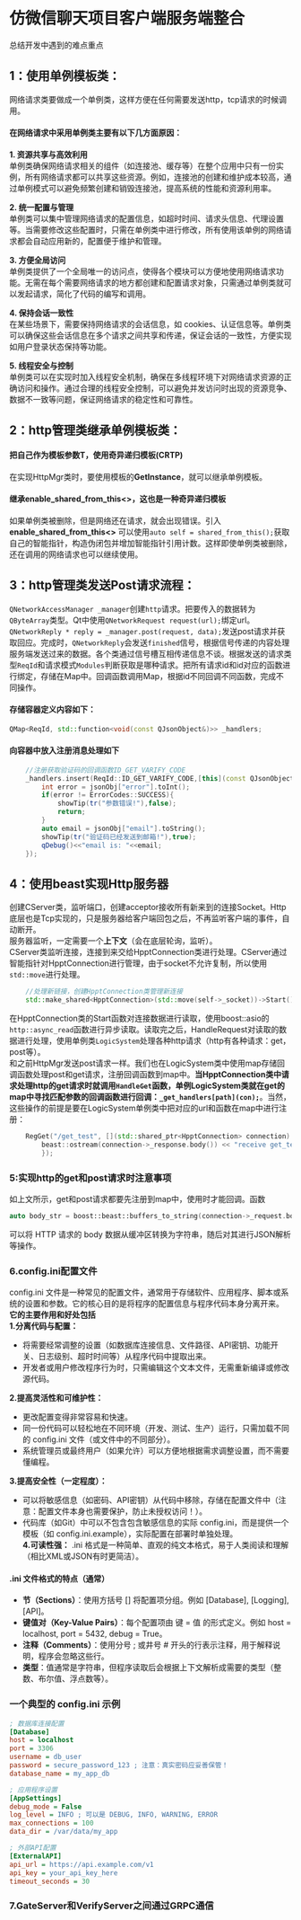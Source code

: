#  仿微信聊天项目客户端服务端整合
总结开发中遇到的难点重点
## 1：使用单例模板类：
网络请求类要做成一个单例类，这样方便在任何需要发送http，tcp请求的时候调用。
#### 在网络请求中采用单例类主要有以下几方面原因：

**1. 资源共享与高效利用**  
单例类确保网络请求相关的组件（如连接池、缓存等）在整个应用中只有一份实例，所有网络请求都可以共享这些资源。例如，连接池的创建和维护成本较高，通过单例模式可以避免频繁创建和销毁连接池，提高系统的性能和资源利用率。

**2. 统一配置与管理**  
单例类可以集中管理网络请求的配置信息，如超时时间、请求头信息、代理设置等。当需要修改这些配置时，只需在单例类中进行修改，所有使用该单例的网络请求都会自动应用新的，配置便于维护和管理。

**3. 方便全局访问**  
单例类提供了一个全局唯一的访问点，使得各个模块可以方便地使用网络请求功能。无需在每个需要网络请求的地方都创建和配置请求对象，只需通过单例类就可以发起请求，简化了代码的编写和调用。

**4. 保持会话一致性**  
在某些场景下，需要保持网络请求的会话信息，如 cookies、认证信息等。单例类可以确保这些会话信息在多个请求之间共享和传递，保证会话的一致性，方便实现如用户登录状态保持等功能。

**5. 线程安全与控制**  
单例类可以在实现时加入线程安全机制，确保在多线程环境下对网络请求资源的正确访问和操作。通过合理的线程安全控制，可以避免并发访问时出现的资源竞争、数据不一致等问题，保证网络请求的稳定性和可靠性。
## 2：http管理类继承单例模板类：
#### 把自己作为模板参数T，使用奇异递归模板(CRTP)
在实现HttpMgr类时，要使用模板的**GetInstance**，就可以继承单例模板。
#### 继承enable_shared_from_this<>，这也是一种奇异递归模板
如果单例类被删除，但是网络还在请求，就会出现错误。引入**enable_shared_from_this<>** 可以使用`auto self = shared_from_this();`获取自己的智能指针，构造伪闭包并增加智能指针引用计数。这样即使单例类被删除，还在调用的网络请求也可以继续使用。
## 3：http管理类发送Post请求流程：
`QNetworkAccessManager _manager`创建`http`请求。把要传入的数据转为`QByteArray`类型。Qt中使用`QNetworkRequest request(url);`绑定url。`QNetworkReply * reply = _manager.post(request, data);`发送post请求并获取回应。完成时，`QNetworkReply`会发送`finished`信号，根据信号传递的内容处理服务端发送过来的数据。各个类通过信号槽互相传递信息不谈。根据发送的请求类型`ReqId`和请求模式`Modules`判断获取是哪种请求。把所有请求id和id对应的函数进行绑定，存储在Map中。回调函数调用Map，根据id不同回调不同函数，完成不同操作。  
#### 存储容器定义内容如下：  
```C++
QMap<ReqId, std::function<void(const QJsonObject&)>> _handlers;
```
#### 向容器中放入注册消息处理如下
```C++
    //注册获取验证码的回调函数ID_GET_VARIFY_CODE
    _handlers.insert(ReqId::ID_GET_VARIFY_CODE,[this](const QJsonObject& jsonObj){
        int error = jsonObj["error"].toInt();
        if(error != ErrorCodes::SUCCESS){
            showTip(tr("参数错误!"),false);
            return;
        }
        auto email = jsonObj["email"].toString();
        showTip(tr("验证码已经发送到邮箱!"),true);
        qDebug()<<"email is: "<<email;
    });
```
## 4：使用beast实现Http服务器
创建CServer类，监听端口，创建acceptor接收所有新来到的连接Socket。Http底层也是Tcp实现的，只是服务器给客户端回包之后，不再监听客户端的事件，自动断开。  
服务器监听，一定需要一个**上下文**（会在底层轮询，监听）。  
CServer类监听连接，连接到来交给HpptConnection类进行处理。CServer通过智能指针对HpptConnection进行管理，由于socket不允许复制，所以使用`std::move`进行处理。
```C++
	//处理新链接，创建HpptConnection类管理新连接
	std::make_shared<HpptConnection>(std::move(self->_socket))->Start();
```
在HpptConnection类的Start函数对连接数据进行读取，使用boost::asio的`http::async_read`函数进行异步读取。读取完之后，HandleRequest对读取的数据进行处理，使用单例类`LogicSystem`处理各种http请求（http有各种请求：get，post等）。  
和之前HttpMgr发送post请求一样。我们也在LogicSystem类中使用map存储回调函数处理post和get请求，注册回调函数到map中。**当HpptConnection类中请求处理http的get请求时就调用`HandleGet`函数，单例LogicSystem类就在get的map中寻找匹配参数的回调函数进行回调：`_get_handlers[path](con);`**。当然，这些操作的前提是要在LogicSystem单例类中把对应的url和函数在map中进行注册：
```C++
	RegGet("/get_test", [](std::shared_ptr<HpptConnection> connection) {
		beast::ostream(connection->_response.body()) << "receive get_test req";
		});
```
### 5:实现http的get和post请求时注意事项  
如上文所示，get和post请求都要先注册到map中，使用时才能回调。函数
```C++
auto body_str = boost::beast::buffers_to_string(connection->_request.body().data());  
```
可以将 HTTP 请求的 body 数据从缓冲区转换为字符串，随后对其进行JSON解析等操作。
### 6.config.ini配置文件
config.ini 文件是一种常见的配置文件，通常用于存储软件、应用程序、脚本或系统的设置和参数。它的核心目的是将程序的配置信息与程序代码本身分离开来。  
**它的主要作用和好处包括**  
**1.分离代码与配置：**  
- 将需要经常调整的设置（如数据库连接信息、文件路径、API密钥、功能开关、日志级别、超时时间等）从程序代码中提取出来。  
- 开发者或用户修改程序行为时，只需编辑这个文本文件，无需重新编译或修改源代码。

**2.提高灵活性和可维护性：**  
- 更改配置变得非常容易和快速。
- 同一份代码可以轻松地在不同环境（开发、测试、生产）运行，只需加载不同的 config.ini 文件（或文件中的不同部分）。
- 系统管理员或最终用户（如果允许）可以方便地根据需求调整设置，而不需要懂编程。

**3.提高安全性（一定程度）：**
- 可以将敏感信息（如密码、API密钥）从代码中移除，存储在配置文件中（注意：配置文件本身也需要保护，防止未授权访问！）。
- 代码库（如Git）中可以不包含包含敏感信息的实际 config.ini，而是提供一个模板（如 config.ini.example），实际配置在部署时单独处理。  
**4.可读性强：** 
.ini 格式是一种简单、直观的纯文本格式，易于人类阅读和理解（相比XML或JSON有时更简洁）。  
#### .ini 文件格式的特点（通常） 
- **节（Sections）**：使用方括号 [] 将配置项分组。例如 [Database], [Logging], [API]。  
- **键值对（Key-Value Pairs）**：每个配置项由 键 = 值 的形式定义。例如 host = localhost, port = 5432, debug = True。  
- **注释（Comments）**：使用分号 ; 或井号 # 开头的行表示注释，用于解释说明，程序会忽略这些行。  
- **类型**：值通常是字符串，但程序读取后会根据上下文解析成需要的类型（整数、布尔值、浮点数等）。  
### 一个典型的 config.ini 示例  
```ini
; 数据库连接配置
[Database]
host = localhost
port = 3306
username = db_user
password = secure_password_123 ; 注意：真实密码应妥善保管！
database_name = my_app_db

; 应用程序设置
[AppSettings]
debug_mode = False
log_level = INFO ; 可以是 DEBUG, INFO, WARNING, ERROR
max_connections = 100
data_dir = /var/data/my_app

; 外部API配置
[ExternalAPI]
api_url = https://api.example.com/v1
api_key = your_api_key_here
timeout_seconds = 30
```  
### 7.GateServer和VerifyServer之间通过GRPC通信
